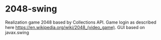 # 2048-swing

Realization game 2048 based by Collections API. 
Game login as described here https://en.wikipedia.org/wiki/2048_(video_game).
GUI based on javax.swing

